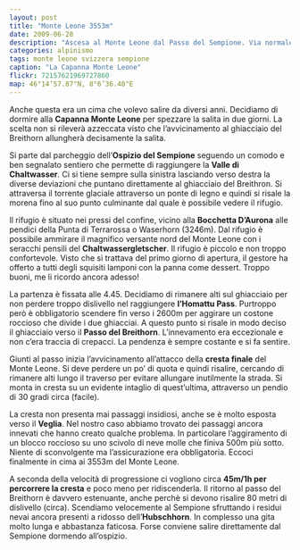 ```yaml
---
layout: post
title: "Monte Leone 3553m"
date: 2009-06-28
description: "Ascesa al Monte Leone dal Passo del Sempione. Via normale con partenza dalla capanna Monte Leone per il passo del Breithorn"
categories: alpinismo
tags: monte leone svizzera sempione
caption: "La Capanna Monte Leone"
flickr: 72157621969727860
map: 46°14’57.87"N, 8°6’36.40"E
---
```


Anche questa era un cima che volevo salire da diversi anni. Decidiamo di dormire alla **Capanna Monte Leone** per spezzare la salita in due giorni. La scelta non si rileverà azzeccata visto che l’avvicinamento al ghiacciaio del Breithorn allungherà decisamente la salita.

Si parte dal parcheggio dell’**Ospizio del Sempione** seguendo un comodo e ben segnalato sentiero che permette di raggiungere la **Valle di Chaltwasser**. Ci si tiene sempre sulla sinistra lasciando verso destra la diverse deviazioni che puntano direttamente al ghiacciaio del Breithron. Si attraversa il torrente glaciale attraverso un ponte di legno e quindi si risale la morena fino al suo punto culminante dal quale è possibile vedere il rifugio.

Il rifugio è situato nei pressi del confine, vicino alla **Bocchetta D’Aurona** alle pendici della Punta di Terrarossa o Waserhorn (3246m). Dal rifugio è possibile ammirare il magnifico versante nord del Monte Leone con i seracchi pensili del **Chaltwassergletscher**. Il rifugio è piccolo e non troppo confortevole. Visto che si trattava del primo giorno di apertura, il gestore ha offerto a tutti degli squisiti lamponi con la panna come dessert. Troppo buoni, me li ricordo ancora adesso!

La partenza è fissata alle 4.45. Decidiamo di rimanere alti sul ghiacciaio per non perdere troppo dislivello nel raggiungere **l’Homattu Pass**. Purtroppo però è obbligatorio scendere fin verso i 2600m per aggirare un costone roccioso che divide i due ghiacciai. A questo punto si risale in modo deciso il ghiacciaio verso il **Passo del Breithorn**. L’innevamento era eccezionale e non c’era traccia di crepacci. La pendenza è sempre costante e si fa sentire.

Giunti al passo inizia l’avvicinamento all’attacco della **cresta finale** del Monte Leone. Si deve perdere un po’ di quota e quindi risalire, cercando di rimanere alti lungo il traverso per evitare allungare inutilmente la strada. Si monta in cresta su un evidente intaglio di quest’ultima, attraverso un pendio di 30 gradi circa (facile).

La cresta non presenta mai passaggi insidiosi, anche se è molto esposta verso il **Veglia**. Nel nostro caso abbiamo trovato dei passaggi ancora innevati che hanno creato qualche problema. In particolare l’aggiramento di un blocco roccioso su uno scivolo di neve molle che finiva 500m più sotto. Niente di sconvolgente ma l’assicurazione era obbligatoria. Eccoci finalmente in cima ai 3553m del Monte Leone.

A seconda della velocità di progressione ci vogliono circa **45m/1h per percorrere la cresta** e poco meno per ridiscenderla. Il ritorno al passo del Breithorn è davvero estenuante, anche perchè si devono risalire 80 metri di dislivello (circa). Scendiamo velocemente al Sempione sfruttando i residui nevai ancora presenti a ridosso dell’**Hubschhorn**. In complesso una gita molto lunga e abbastanza faticosa. Forse conviene salire direttamente dal Sempione dormendo all’ospizio.